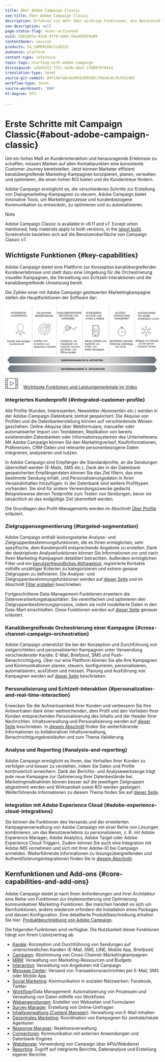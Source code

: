 ```yaml
---
title: Über Adobe Campaign Classic
seo-title: Über Adobe Campaign Classic
description: Erfahren sie mehr über wichtige Funktionen, die Benutzeroberfläche und globale Richtlinien.
seo-description: null
page-status-flag: never-activated
uuid: 2d0160fa-8328-4ff9-ab91-56e4058f8a99
contentOwner: sauviat
products: SG_CAMPAIGN/CLASSIC
audience: platform
content-type: reference
topic-tags: starting-with-adobe-campaign
discoiquuid: a2b43311-737c-4a3b-a6af-1788879f9414
translation-type: tm+mt
source-git-commit: 84f14b7a8c4ed05b309109c76be8c8c7b7b52d83
workflow-type: tm+mt
source-wordcount: '899'
ht-degree: 97%

---
```



# Erste Schritte mit Campaign Classic{#about-adobe-campaign-classic}

Um ein hohes Maß an Kundeninteraktion und herausragende Erlebnisse zu schaffen, müssen Marken auf allen Kontaktpunkten eine konsistente Customer Journey bereitstellen. Jetzt können Marketer effizient kanalübergreifende Marketing-Kampagnen konzipieren, planen, verwalten und optimieren, die einen hohen ROI bieten und die Kundentreue fördern.

Adobe Campaign ermöglicht es, die verschiedenen Schritte zur Erstellung von Dialogmarketing-Kampagnen zu steuern. Adobe Campaign bietet innovative Tools, um Marketingprozesse und kundenbezogene Kommunikation zu entwickeln, zu optimieren und zu automatisieren.

>[!NOTE]
>
>Adobe Campaign Classic is available in v6.11 and v7. Except when mentioned, help materials apply to both versions, in the [latest build](../../rn/using/latest-release.md). Screenshots beziehen sich auf die Benutzeroberfläche von Campaign Classic v7.

## Wichtigste Funktionen {#key-capabilities}

Adobe Campaign bietet eine Plattform zur Konzeption kanalübergreifender Kundenerlebnisse und stellt dazu eine Umgebung für die Orchestrierung visueller Kampagnen, die Verwaltung von Echtzeit-Interaktionen und die kanalübergreifende Umsetzung bereit.

Die Zyklen einer mit Adobe Campaign gesteuerten Marketingkampagne stellen die Hauptfunktionen der Software dar:

![](assets/d_ncs_user_emarketing.png)

![](assets/do-not-localize/how-to-video.png) [Wichtigste Funktionen und Leistungsmerkmale im Video](https://docs.adobe.com/content/help/de-DE/campaign-classic-learn/tutorials/getting-started/introduction-to-adobe-campaign-classic.html)

### Integriertes Kundenprofil {#integrated-customer-profile}

Alle Profile (Kunden, Interessenten, Newsletter-Abonnenten etc.) werden in der Adobe-Campaign-Datenbank zentral gespeichert. Die Akquise von Profilen und die Datenbankerstellung können auf verschiedenste Weisen geschehen: Online-Akquise über Webformulare, manueller oder automatisierter Import von Textdateien, Replikation von bereits existierenden Datenbanken oder Informationssystemen des Unternehmens. Mit Adobe Campaign können Sie den Marketingverlauf, Kaufinformationen, Präferenzen, CRM-Daten und relevante personenbezogene Daten integrieren, analysieren und nutzen.

In Adobe Campaign sind Empfänger die Standardprofile, an die Sendungen übermittelt werden (E-Mails, SMS etc.). Dank der in der Datenbank gespeicherten Empfängerdaten können Sie das Ziel filtern, das eine bestimmte Sendung erhält, und Personalisierungsdaten in Ihren Versandinhalten hinzufügen. In der Datenbank sind weitere Profiltypen vorhanden. Sie sind für andere Verwendungszwecke gedacht. Beispielsweise dienen Testprofile zum Testen von Sendungen, bevor sie tatsächlich an das endgültige Ziel übermittelt werden.

Die Grundlagen des Profil-Managements werden im Abschnitt [Über Profile](../../platform/using/about-profiles.md) erläutert.

### Zielgruppensegmentierung {#targeted-segmentation}

Adobe Campaign enthält leistungsstarke Analyse- und Zielgruppenbestimmungsfunktionen, die es Ihnen ermöglichen, sehr spezifische, dem Kundenprofil entsprechende Angebote zu erstellen. Dank der deskriptiven Analysefunktionen können Sie Informationen vor und nach Ihren Marketing-Kampagnen detailliert betrachten. Außerdem ermöglichen Filter und ein [benutzerfreundliches Abfragetool](../../platform/using/about-queries-in-campaign.md), registrierte Kontakte mithilfe unzähliger Kriterien zu kategorisieren und extrem genaue Zielgruppen zu definieren. Die Analyse- und Zielgruppenbestimmungsfunktionen werden auf [dieser Seite](../../reporting/using/about-descriptive-analysis.md) und im Abschnitt [Filter erstellen](../../platform/using/creating-filters.md) beschrieben.

Fortgeschrittene Data-Management-Funktionen erweitern die Datenverarbeitungskapazitäten. Sie vereinfachen und optimieren den Zielgruppenbestimmungsprozess, indem sie nicht modellierte Daten in den Data-Mart einschließen. Diese Funktionen werden auf [dieser Seite](../../workflow/using/targeting-data.md#data-management) genauer erläutert.

### Kanalübergreifende Orchestrierung einer Kampagne {#cross-channel-campaign-orchestration}

Adobe Campaign unterstützt Sie bei der Konzeption und Durchführung von zielgerichteten und personalisierten Kampagnen unter Verwendung verschiedenster Kanäle: E-Mail, Briefpost, SMS und Push-Benachrichtigung. Über nur eine Plattform können Sie alle Ihre Kampagnen und Kommunikationen planen, steuern, konfigurieren, personalisieren, automatisieren, ausführen und messen. Planung und Ausführung von Kampagnen werden auf [dieser Seite](../../campaign/using/setting-up-marketing-campaigns.md) beschrieben.

### Personalisierung und Echtzeit-Interaktion {#personalization-and-real-time-interaction}

Erwecken Sie die Aufmerksamkeit Ihrer Kunden und verbessern Sie Ihre Antwortraten dank einer weitreichenden, dem Profil und den Vorlieben Ihrer Kunden entsprechenden Personalisierung des Inhalts und der Header Ihrer Nachrichten. Inhaltsverwaltung und Personalisierung werden auf [dieser Seite](../../delivery/using/about-personalization.md) beschrieben. In [diesem Abschnitt](../../campaign/using/about-marketing-resource-management.md) finden Sie weiterführende Informationen zu kollaborativer Inhaltsverwaltung, Benachrichtigungskreisläufen und zum Thema Validierung.

### Analyse und Reporting {#analysis-and-reporting}

Adobe Campaign ermöglicht es Ihnen, das Verhalten Ihrer Kunden zu verfolgen und besser zu verstehen, indem Sie Daten und Profile kontinuierlich anreichern. Dank der Berichts- und Analysewerkzeuge trägt jede neue Kampagne zur Optimierung Ihrer Datenbestände bei. Marketingmaßnahmen können besser auf die jeweiligen Zielgruppen abgestimmt werden und Wirksamkeit sowie ROI werden gesteigert. Weiterführende Informationen zu diesem Thema finden Sie auf [dieser Seite](../../reporting/using/delivery-reports.md).

### Integration mit Adobe Experience Cloud {#adobe-experience-cloud-integrations}

Sie können die Funktionen des Versands und der erweiterten Kampagnenverwaltung von Adobe Campaign mit einer Reihe von Lösungen kombinieren, um das Benutzererlebnis zu personalisieren, z. B. mit Adobe Experience Manager, Adobe Analytics, Adobe Target oder Adobe Experience Cloud-Triggers. Zudem können Sie auch eine Integration mit Adobe IMS vornehmen und sich mit Ihrer Adobe-ID bei Campaign anmelden. Weiterführende Informationen zu lösungsübergreifenden und Authentifizierungsintegrationen finden Sie in [diesem Abschnitt](../../integrations/using/about-adobe-id.md).

## Kernfunktionen und Add-ons {#core-capabilities-and-add-ons}

Adobe Campaign bietet je nach Ihren Anforderungen und Ihrer Architektur eine Reihe von Funktionen zur Implementierung und Optimierung kommunikativer Marketing-Funktionen. Bei manchen handelt es sich um Kernfunktionen, andere wiederum erfordern die Installation eines Packages und dessen Konfiguration. Eine detaillierte Produktbeschreibung erhalten Sie hier: [Produktbeschreibung von Adobe Campaign](https://helpx.adobe.com/legal/product-descriptions/adobe-campaign-classic---product-description.html).

Die folgenden Funktionen sind verfügbar. Die Nutzbarkeit dieser Funktionen hängt von Ihrem Lizenzvertrag ab.

* [Kanäle](../../delivery/using/steps-about-delivery-creation-steps.md): Konzeption und Durchführung von Sendungen auf unterschiedlichen Kanälen (E-Mail, SMS, LINE, Mobile App, Briefpost)
* [Campaign](../../campaign/using/designing-marketing-campaigns.md): Abstimmung von Cross-Channel-Marketingkampagnen
* [MRM](../../campaign/using/about-marketing-resource-management.md): Verwaltung von Marketing-Ressourcen und Budgets
* [Interaction](../../interaction/using/interaction-and-offer-management.md): Verwaltung von Angeboten mit Campaign
* [Message Center](../../message-center/using/about-transactional-messaging.md): Versand von Transaktionsnachrichten per E-Mail, SMS oder Mobile App
* [Social Marketing](../../social/using/about-social-marketing.md): Kommunikation in sozialen Netzwerken: Facebook, Twitter
* [Workflow](../../workflow/using/about-workflows.md)/Data Management: Automatisierung von Prozessen und Verwaltung von Daten mithilfe von Workflows
* [Webanwendungen](../../web/using/about-web-applications.md): Erstellen von Webseiten und Formularen
* [Survey Manager](../../web/using/about-surveys.md): Erstellung von Online-Umfragen
* [Inhaltsverwaltung (Content Manager)](../../delivery/using/about-content-management.md): Verwaltung von E-Mail-Inhalten
* [Dezentrales Marketing](../../campaign/using/about-distributed-marketing.md): Koordination von Kampagnen für zentrale/lokale Agenturen
* [Response Manager](../../campaign/using/about-response-manager.md): Reaktionsverwaltung
* [Connectoren](../../platform/using/about-connectors.md): Kommunikation mit externen Anwendungen und Datenbank-Engines
* [Webdienste](../../configuration/using/about-web-services.md): Verwendung von Campaign über APIs/Webdienst
* [Reporting](../../reporting/using/about-adobe-campaign-reporting-tools.md): Zugriff auf integrierte Berichte, Datenanalyse und Erstellung eigener Berichte

